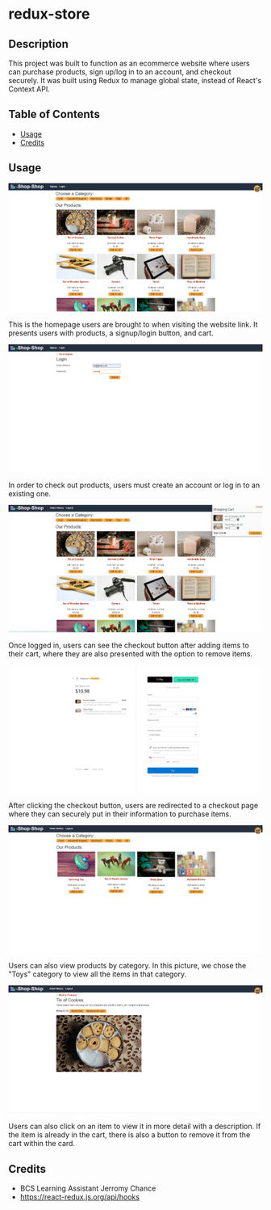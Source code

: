 # redux-store

## Description

This project was built to function as an ecommerce website where users can purchase products, sign up/log in to an account, and checkout securely. It was built using Redux to manage global state, instead of React's Context API.

## Table of Contents

- [Usage](#usage)
- [Credits](#credits)

## Usage

![Home Page](./images/home.PNG)

This is the homepage users are brought to when visiting the website link. It presents users with products, a signup/login button, and cart.

![Login](./images/login.PNG)

In order to check out products, users must create an account or log in to an existing one.

![Cart](./images/cart.PNG)

Once logged in, users can see the checkout button after adding items to their cart, where they are also presented with the option to remove items.

![Checkout](./images/checkout.PNG)

After clicking the checkout button, users are redirected to a checkout page where they can securely put in their information to purchase items.

![Category](./images/category.PNG)

Users can also view products by category. In this picture, we chose the "Toys" category to view all the items in that category.

![Product](./images/product.PNG)

Users can also click on an item to view it in more detail with a description. If the item is already in the cart, there is also a button to remove it from the cart within the card.

## Credits

* BCS Learning Assistant Jerromy Chance
* https://react-redux.js.org/api/hooks
